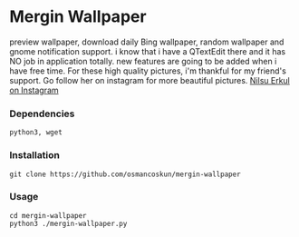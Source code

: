 # Mergin Wallpaper
preview wallpaper, download daily Bing wallpaper, random wallpaper and gnome notification support.
i know that i have a QTextEdit there and it has NO job in application totally.
new features are going to be added when i have free time.
For these high quality pictures, i'm thankful for my friend's support. 
Go follow her on instagram for more beautiful pictures. [Nilsu Erkul on Instagram](https://www.instagram.com/nilsuerkull/)

### Dependencies
```
python3, wget
```
### Installation
```
git clone https://github.com/osmancoskun/mergin-wallpaper
```
### Usage
```
cd mergin-wallpaper
python3 ./mergin-wallpaper.py
```
